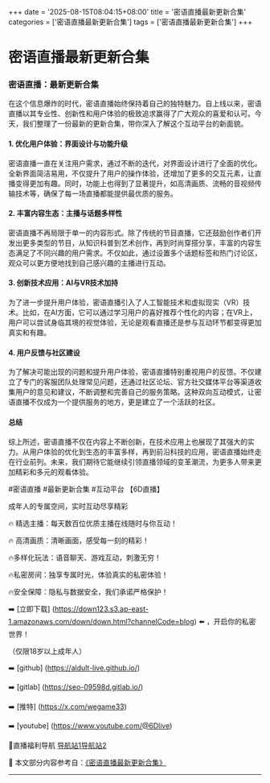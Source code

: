 +++
date = '2025-08-15T08:04:15+08:00'
title = '密语直播最新更新合集'
categories = ['密语直播最新更新合集']
tags = ['密语直播最新更新合集']
+++

# 密语直播最新更新合集

### 密语直播：最新更新合集

在这个信息爆炸的时代，密语直播始终保持着自己的独特魅力。自上线以来，密语直播以其专业性、创新性和用户体验的极致追求赢得了广大观众的喜爱和认可。今天，我们整理了一份最新的更新合集，带你深入了解这个互动平台的新面貌。

#### 1. 优化用户体验：界面设计与功能升级

密语直播一直在关注用户需求，通过不断的迭代，对界面设计进行了全面的优化。全新界面简洁易用，不仅提升了用户的操作体验，还增加了更多的交互元素，让直播变得更加有趣。同时，功能上也得到了显著提升，如高清画质、流畅的音视频传输技术等，确保了每一场直播都能提供最优质的服务。

#### 2. 丰富内容生态：主播与话题多样性

密语直播不再局限于单一的内容形式。除了传统的节目直播，它还鼓励创作者们开发出更多类型的节目，从知识科普到艺术创作，再到时尚穿搭分享，丰富的内容生态满足了不同兴趣的用户需求。不仅如此，通过设置多个话题标签和热门讨论区，观众可以更方便地找到自己感兴趣的主播进行互动。

#### 3. 创新技术应用：AI与VR技术加持

为了进一步提升用户体验，密语直播引入了人工智能技术和虚拟现实（VR）技术。比如，在AI方面，它可以通过学习用户的喜好推荐个性化的内容；在VR上，用户可以尝试身临其境的视觉体验，无论是观看直播还是参与互动环节都变得更加真实和有趣。

#### 4. 用户反馈与社区建设

为了解决可能出现的问题和提升用户体验，密语直播特别重视用户的反馈。不仅建立了专门的客服团队处理常见问题，还通过社区论坛、官方社交媒体平台等渠道收集用户的意见和建议，不断调整和完善自己的服务策略。这种双向互动模式，让密语直播不仅成为一个提供服务的地方，更是建立了一个活跃的社区。

#### 总结

综上所述，密语直播不仅在内容上不断创新，在技术应用上也展现了其强大的实力。从用户体验的优化到生态的丰富多样，再到前沿科技的应用，密语直播始终走在行业前列。未来，我们期待它能继续引领直播领域的变革潮流，为更多人带来更加精彩和多元的观看体验。

#密语直播 #最新更新合集 #互动平台
【6D直播】

 成年人的专属空间，实时互动尽享精彩

🔥 精选主播：每天数百位优质主播在线随时与你互动！

🔥 高清画质：清晰画面，感受每一刻的精彩！

🔥多样化玩法：语音聊天、游戏互动，刺激无穷！

🔥私密房间：独享专属时光，体验真实的私密体验！

🔥安全保障：隐私与数据安全，我们承诺严格保护！

➡️ [立即下载] (https://down123.s3.ap-east-1.amazonaws.com/down/down.html?channelCode=blog) ⬅️ ，开启你的私密世界！

 （仅限18岁以上成年人）

➡️ [github] (https://aldult-live.github.io/)

➡️ [gitlab] (https://seo-09598d.gitlab.io/)

➡️ [推特] (https://x.com/wegame33)

➡️ [youtube] (https://www.youtube.com/@6Dlive)

🔞直播福利导航   [导航站1](https://webstack-86085a.gitlab.io/)[导航站2](https://onlygit123-2.github.io/)

📘 本文部分内容参考自：[《密语直播最新更新合集》](https://webstack-hugo-15.pages.dev/)

---
